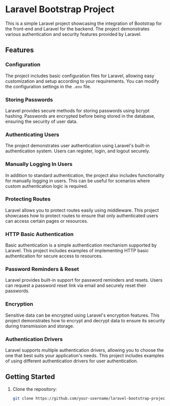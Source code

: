 # Laravel Bootstrap Project

This is a simple Laravel project showcasing the integration of Bootstrap for the front-end and Laravel for the backend. The project demonstrates various authentication and security features provided by Laravel.

## Features

### Configuration

The project includes basic configuration files for Laravel, allowing easy customization and setup according to your requirements. You can modify the configuration settings in the `.env` file.

### Storing Passwords

Laravel provides secure methods for storing passwords using bcrypt hashing. Passwords are encrypted before being stored in the database, ensuring the security of user data.

### Authenticating Users

The project demonstrates user authentication using Laravel's built-in authentication system. Users can register, login, and logout securely.

### Manually Logging In Users

In addition to standard authentication, the project also includes functionality for manually logging in users. This can be useful for scenarios where custom authentication logic is required.

### Protecting Routes

Laravel allows you to protect routes easily using middleware. This project showcases how to protect routes to ensure that only authenticated users can access certain pages or resources.

### HTTP Basic Authentication

Basic authentication is a simple authentication mechanism supported by Laravel. This project includes examples of implementing HTTP basic authentication for secure access to resources.

### Password Reminders & Reset

Laravel provides built-in support for password reminders and resets. Users can request a password reset link via email and securely reset their passwords.

### Encryption

Sensitive data can be encrypted using Laravel's encryption features. This project demonstrates how to encrypt and decrypt data to ensure its security during transmission and storage.

### Authentication Drivers

Laravel supports multiple authentication drivers, allowing you to choose the one that best suits your application's needs. This project includes examples of using different authentication drivers for user authentication.

## Getting Started

1. Clone the repository:

   ```bash
   git clone https://github.com/your-username/laravel-bootstrap-project.git
